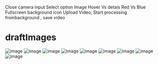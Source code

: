 Close camera input
Select option Image
Hover Vs detais Red Vs Blue
Fullscreen background icon
Upload Video;
Start processing frombackground , save video


# draftImages
![image](https://user-images.githubusercontent.com/24577149/162644046-ac61f921-50c9-44d4-9c0c-4fe0ec9acebb.png)
![image](https://user-images.githubusercontent.com/24577149/162644064-d5306569-e137-4ac6-abf6-456eeab679a8.png)
![image](https://user-images.githubusercontent.com/24577149/162644080-2cf66608-b21d-46fe-adb2-0baecb415594.png)
![image](https://user-images.githubusercontent.com/24577149/162644119-8753c469-d786-44fc-b9c3-23c31f3b1c49.png)
![image](https://user-images.githubusercontent.com/24577149/162644129-4ee97636-363c-4eb5-a053-3787dea21e7c.png)
![image](https://user-images.githubusercontent.com/24577149/162644146-9c6386af-a253-42dc-bce1-9d3f1f6698fe.png)
![image](https://user-images.githubusercontent.com/24577149/162644189-d540e194-5bc6-4ec1-8090-8cd5d37ed09f.png)
![image](https://user-images.githubusercontent.com/24577149/162644202-2dc14330-db75-43d5-876b-6cc69a0d3a5c.png)
![image](https://user-images.githubusercontent.com/24577149/166470603-aaee0bc5-c7a3-40d0-85ab-87628dce9e4e.png)

